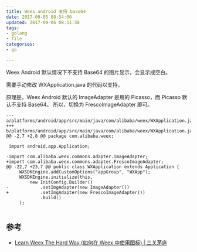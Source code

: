 ```yaml
---
title: Weex android 支持 base64
date: 2017-09-05 08:54:00
updated: 2017-09-06 08:51:58
tags: 
- golang
- file
categories: 
- go

---
```

Weex Android 默认情况下不支持 Base64 的图片显示，会显示成空白。

需要手动修改 WXApplication.java 的代码以支持。

原理是，Weex Android 默认的 ImageAdapter 是用的 Picasso，而 Picasso 默认不支持 Base64。 所以，切换为 FrescoImageAdapter 即可。

```
--- a/platforms/android/app/src/main/java/com/alibaba/weex/WXApplication.java
+++ b/platforms/android/app/src/main/java/com/alibaba/weex/WXApplication.java
@@ -2,7 +2,8 @@ package com.alibaba.weex;
 
 import android.app.Application;
 
-import com.alibaba.weex.commons.adapter.ImageAdapter;
+import com.alibaba.weex.commons.adapter.FrescoImageAdapter;
@@ -22,7 +23,7 @@ public class WXApplication extends Application {
     WXSDKEngine.addCustomOptions("appGroup", "WXApp");
     WXSDKEngine.initialize(this,
         new InitConfig.Builder()
-            .setImgAdapter(new ImageAdapter())
+            .setImgAdapter(new FrescoImageAdapter())
             .build()
     );


```


<!--more-->


## 参考

- [Learn Weex The Hard Way (如何在 Weex 中使用图标) | 三关茅庐](http://kevin.doyeden.com/2017/03/08/learn-weex-the-hard-way-3/#base64)